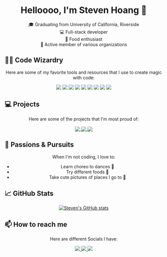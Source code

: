 <div align="center">

# Helloooo, I'm Steven Hoang 🤘

🎓 Graduating from University of California, Riverside <br>
💻 Full-stack developer <br>
🍔 Food enthusiast <br>
🤝 Active member of various organizations <br>

</div>

## 🧙‍♂️ Code Wizardry
<div align="center">

Here are some of my favorite tools and resources that I use to create magic with code:

</div>

<div align="center">

<img src="https://img.shields.io/badge/Editor-VSCode-007ACC?logo=visual-studio-code&logoColor=white">
<img src="https://img.shields.io/badge/Editor-Clion-2C8EBB?logo=clion&logoColor=white">
<img src="https://img.shields.io/badge/Framework-React_Native-61DAFB?logo=react&logoColor=white">
<img src="https://img.shields.io/badge/Language-C++-00599C?logo=c%2B%2B&logoColor=white">
<img src="https://img.shields.io/badge/Language-Java-007396?logo=java&logoColor=white">
<img src="https://img.shields.io/badge/Language-Python-3776AB?logo=python&logoColor=white">
<img src="https://img.shields.io/badge/Design-Figma-F24E1E?logo=figma&logoColor=white">
<img src="https://img.shields.io/badge/Design-PenPot-2C2E5D?logo=penpot&logoColor=white">
<img src="https://img.shields.io/badge/Deployment-EXPO_GO-000020?logo=expo&logoColor=white">

</div>

## 💻 Projects
<div align="center">

Here are some of the projects that I'm most proud of:

</div>

<div align="center">

<a href="https://github.com/teamrocketuno/flushfinder">
  <img align="center" src="https://github-readme-stats.vercel.app/api/pin/?username=teamrocketuno&repo=flushfinder&theme=radical" />
</a>
<a href="https://github.com/TeamFoodies/WhatsGood">
  <img align="center" src="https://github-readme-stats.vercel.app/api/pin/?username=teamfoodies&repo=whatsgood&theme=radical" />
</a>
<a href="https://github.com/xcaracal/CS179J_FINAL_PROJECT">
  <img align="center" src="https://github-readme-stats.vercel.app/api/pin/?username=xcaracal&repo=cs179j_final_project&theme=radical" />
</a>

</div>

## 🌟 Passions & Pursuits
<div align="center">

When I'm not coding, I love to:

-  Learn choreo to dances 🕺
-  Try different foods 🍣
-  Take cute pictures of places I go to 📸

</div>

## 📈 GitHub Stats
<div align="center">

[![Steven's GitHub stats](https://github-readme-stats.vercel.app/api?username=hoangsteven&count_private=true&show_icons=true&theme=radical)](https://github.com/hoangsteven)

</div>

## 📫 How to reach me
<div align="center">

Here are different Socials I have:

</div>

<div align="center">

<a href="mailto:hoangste22@gmail.com">
  <img src="https://img.shields.io/badge/Email-hoangste22%40gmail.com-D14836?logo=gmail&logoColor=white">
</a>
<a href="https://www.linkedin.com/in/steven-hoang-48a6b5196/">
  <img src="https://img.shields.io/badge/LinkedIn-0077B5?logo=linkedin&logoColor=white">
</a>
<a href="https://www.instagram.com/stvn.hg/">
  <img src="https://img.shields.io/badge/Instagram-E4405F?logo=instagram&logoColor=white">
</a>

</div>

